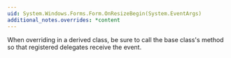 ```yaml
---
uid: System.Windows.Forms.Form.OnResizeBegin(System.EventArgs)
additional_notes.overrides: *content
---
```


<p>When overriding <xref href="System.Windows.Forms.Form.OnResizeBegin(System.EventArgs)"></xref> in a derived class, be sure to call the base class's <xref href="System.Windows.Forms.Form.OnResizeBegin(System.EventArgs)"></xref> method so that registered delegates receive the event.</p>


